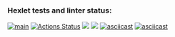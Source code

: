 ### Hexlet tests and linter status:
[![main](https://github.com/susorovpp/frontend-project-46/actions/workflows/main.yml/badge.svg)](https://github.com/susorovpp/frontend-project-46/actions/workflows/main.yml)
[![Actions Status](https://github.com/susorovpp/frontend-project-46/workflows/hexlet-check/badge.svg)](https://github.com/susorovpp/frontend-project-46/actions) <a href="https://codeclimate.com/github/susorovpp/frontend-project-46/maintainability"><img src="https://api.codeclimate.com/v1/badges/9cc482f2bbe3e43bb4c1/maintainability" /></a> <a href="https://codeclimate.com/github/susorovpp/frontend-project-46/test_coverage"><img src="https://api.codeclimate.com/v1/badges/9cc482f2bbe3e43bb4c1/test_coverage" /></a>
[![asciicast](https://asciinema.org/a/tKBeCEDcCxwMbXKn9jJytlMnd.svg)](https://asciinema.org/a/tKBeCEDcCxwMbXKn9jJytlMnd)
[![asciicast](https://asciinema.org/a/sXqrdmjrMSZLwnYpmWV6ZeZet.svg)](https://asciinema.org/a/sXqrdmjrMSZLwnYpmWV6ZeZet)
